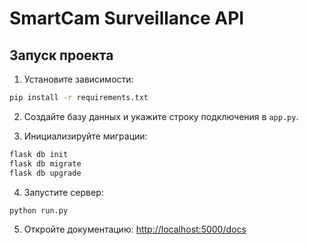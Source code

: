 # SmartCam Surveillance API

## Запуск проекта
1. Установите зависимости:
```bash
pip install -r requirements.txt
```

2. Создайте базу данных и укажите строку подключения в `app.py`.

3. Инициализируйте миграции:
```bash
flask db init
flask db migrate
flask db upgrade
```

4. Запустите сервер:
```bash
python run.py
```

5. Откройте документацию:
[http://localhost:5000/docs](http://localhost:5000/docs)
